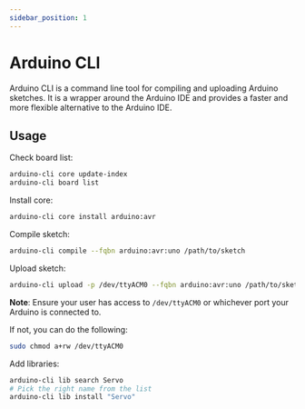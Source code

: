 ```yaml
---
sidebar_position: 1
---
```


# Arduino CLI

Arduino CLI is a command line tool for compiling and uploading Arduino sketches. It is a wrapper around the Arduino IDE and provides a faster and more flexible alternative to the Arduino IDE.

## Usage

Check board list:

```bash
arduino-cli core update-index
arduino-cli board list
```

Install core:

```bash
arduino-cli core install arduino:avr
```

Compile sketch:

```bash
arduino-cli compile --fqbn arduino:avr:uno /path/to/sketch
```

Upload sketch:

```bash
arduino-cli upload -p /dev/ttyACM0 --fqbn arduino:avr:uno /path/to/sketch
```

**Note**: Ensure your user has access to `/dev/ttyACM0` or whichever port your Arduino is connected to.

If not, you can do the following:

```bash
sudo chmod a+rw /dev/ttyACM0
```

Add libraries:

```bash
arduino-cli lib search Servo
# Pick the right name from the list
arduino-cli lib install "Servo"
```

